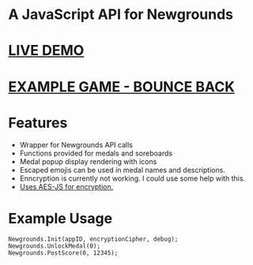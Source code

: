 # A JavaScript API for Newgrounds

# [LIVE DEMO](https://www.newgrounds.com/portal/view/755888?updated=1590185509)
# [EXAMPLE GAME - BOUNCE BACK](https://www.newgrounds.com/portal/view/755171)

# Features
- Wrapper for Newgrounds API calls
- Functions provided for medals and soreboards
- Medal popup display rendering with icons
- Escaped emojis can be used in medal names and descriptions.
- Enncryption is currently not working. I could use some help with this.
- [Uses AES-JS for encryption.](https://github.com/ricmoo/aes-js)

# Example Usage

```
Newgrounds.Init(appID, encryptionCipher, debug);
Newgrounds.UnlockMedal(0);
Newgrounds.PostScore(0, 12345);

```
